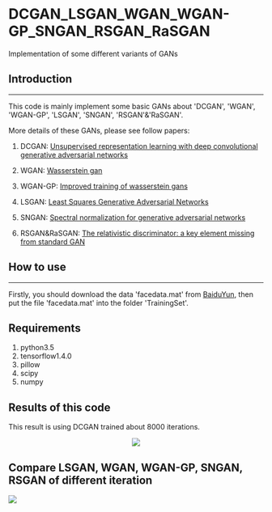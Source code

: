 # DCGAN_LSGAN_WGAN_WGAN-GP_SNGAN_RSGAN_RaSGAN
Implementation of some different variants of GANs 

## Introduction
--------------

This code is mainly implement some basic GANs about 'DCGAN', 'WGAN', 'WGAN-GP', 'LSGAN', 'SNGAN', 'RSGAN'&'RaSGAN'. 

More details of these GANs, please see follow papers:

1. DCGAN: [Unsupervised representation learning with deep convolutional generative adversarial networks](https://arxiv.org/pdf/1511.06434.pdf%C3%AF%C2%BC%E2%80%B0)

2. WGAN: [Wasserstein gan](https://arxiv.org/pdf/1701.07875.pdf?__hstc=200028081.1bb630f9cde2cb5f07430159d50a3c91.1524009600081.1524009600082.1524009600083.1&__hssc=200028081.1.1524009600084&__hsfp=1773666937)

3. WGAN-GP: [Improved training of wasserstein gans](https://papers.nips.cc/paper/7159-improved-training-of-wasserstein-gans.pdf)

4. LSGAN: [Least Squares Generative Adversarial Networks](http://openaccess.thecvf.com/content_ICCV_2017/papers/Mao_Least_Squares_Generative_ICCV_2017_paper.pdf)

5. SNGAN: [Spectral normalization for generative adversarial networks](https://arxiv.org/pdf/1802.05957.pdf)

6. RSGAN&RaSGAN: [The relativistic discriminator: a key element missing from standard GAN](https://arxiv.org/abs/1807.00734)

## How to use 
----------
Firstly, you should download the data 'facedata.mat' from [BaiduYun](https://pan.baidu.com/s/12fcKytGOW222bS5BccteYw), then put the file 'facedata.mat' into the folder 'TrainingSet'.

## Requirements
1. python3.5
2. tensorflow1.4.0
3. pillow
4. scipy
5. numpy

Results of this code
--------------------
This result is using DCGAN trained about 8000 iterations.
<div align=center><img src="https://github.com/MingtaoGuo/DCGAN_LSGAN_WGAN_WGAN-GP_SNGAN/raw/master/Image/DCGAN.jpg"/></div>

Compare LSGAN, WGAN, WGAN-GP, SNGAN, RSGAN of different iteration
-----------------------------------------------------
![](https://github.com/MingtaoGuo/DCGAN_LSGAN_WGAN_WGAN-GP_SNGAN/raw/master/Image/GAN.jpg)
